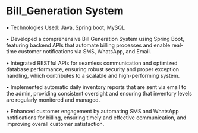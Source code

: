 # Bill_Generation System

• Technologies Used: Java, Spring boot, MySQL

• Developed a comprehensive Bill Generation System using Spring Boot, featuring backend APIs that automate billing processes and enable real-time customer notifications via SMS, WhatsApp, and Email.

• Integrated RESTful APIs for seamless communication and optimized database performance, ensuring robust security and proper exception handling, which contributes to a scalable and high-performing system.

• Implemented automatic daily inventory reports that are sent via email to the admin, providing consistent oversight and ensuring that inventory levels are regularly monitored and managed.

• Enhanced customer engagement by automating SMS and WhatsApp notifications for billing, ensuring timely and effective communication, and improving overall customer satisfaction.

